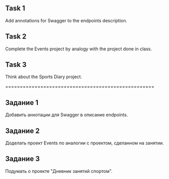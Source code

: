 ## Task 1
Add annotations for Swagger to the endpoints description.

## Task 2
Complete the Events project by analogy with the project done in class.

## Task 3
Think about the Sports Diary project.

===================================================

## Задание 1
Добавить аннотации для Swagger в описание endpoints.

## Задание 2
Доделать проект Events по аналогии с проектом, сделанном на занятии.

## Задание 3
Подумать о проекте "Дневник занятий спортом".



